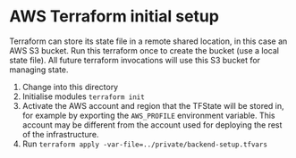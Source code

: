 # AWS Terraform initial setup

Terraform can store its state file in a remote shared location, in this case an AWS S3 bucket.
Run this terraform once to create the bucket (use a local state file).
All future terraform invocations will use this S3 bucket for managing state.

1. Change into this directory
1. Initialise modules `terraform init`
1. Activate the AWS account and region that the TFState will be stored in, for example by exporting the `AWS_PROFILE` environment variable.
   This account may be different from the account used for deploying the rest of the infrastructure.
1. Run `terraform apply -var-file=../private/backend-setup.tfvars`
